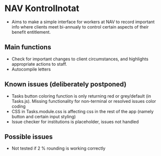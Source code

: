 # NAV Kontrollnotat

- Aims to make a simple interface for workers at NAV to record important info where clients meet bi-annualy to control certain aspects of their benefit entitlement.

## Main functions

- Check for important changes to client circumstances, and highlights appropriate actions to staff.
- Autocompile letters

## Known issues (deliberately postponed)

- Tasks button coloring function is only returning red or grey/default (in Tasks.js). Missing functionality for
  non-terminal or resolved issues color coding
- CSS in Tasks.module.css is affecting css in the rest of the app (namely button and certain input styling)
- Issue checker for institutions is placeholder, issues not handled

## Possible issues

- Not tested if 2 % rounding is working correctly
